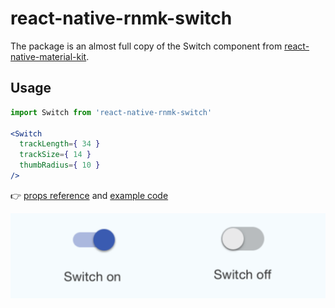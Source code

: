 # react-native-rnmk-switch

The package is an almost full copy of the Switch component from [react-native-material-kit](https://github.com/xinthink/react-native-material-kit).

## Usage

```jsx
import Switch from 'react-native-rnmk-switch'

<Switch
  trackLength={ 34 }
  trackSize={ 14 }
  thumbRadius={ 10 }
/>
```

👉 [props reference][switch-js-props-doc] and [example code][toggles-sample]

[toggles-sample]: https://github.com/xinthink/rnmk-demo/blob/master/app/toggles.js
[switch-js-props-doc]: http://www.xinthink.com/react-native-material-kit/docs/lib/mdl/Switch.html#props

![Switch](./switch.png)